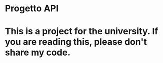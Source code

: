 <h1>Progetto API<h1>

This is a project for the university. If you are reading this, please don't share my code.

